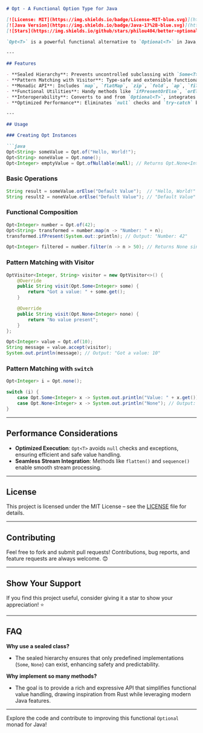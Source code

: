 ```markdown
# Opt - A Functional Option Type for Java

[![License: MIT](https://img.shields.io/badge/License-MIT-blue.svg)](https://opensource.org/licenses/MIT)  
[![Java Version](https://img.shields.io/badge/Java-17%2B-blue.svg)](https://www.oracle.com/java/technologies/javase/jdk17-archive-downloads.html)  
[![Stars](https://img.shields.io/github/stars/philou404/better-optional-java)](https://github.com/philou404/better-optional-java/stargazers)

`Opt<T>` is a powerful functional alternative to `Optional<T>` in Java, inspired by Rust and leveraging a *sealed* hierarchy to enforce strict type control.

---

## Features

- **Sealed Hierarchy**: Prevents uncontrolled subclassing with `Some<T>`, `None<T>`, and `Lazy<T>`.
- **Pattern Matching with Visitor**: Type-safe and extensible functional pattern matching.
- **Monadic API**: Includes `map`, `flatMap`, `zip`, `fold`, `ap`, `filter`, and more.
- **Functional Utilities**: Handy methods like `ifPresentOrElse`, `orElseThrow`, `toOptional`, `stream`, `flatten`, etc.
- **Interoperability**: Converts to and from `Optional<T>`, integrates with Java Streams and Iterators.
- **Optimized Performance**: Eliminates `null` checks and `try-catch` blocks, making code cleaner and safer. 

---

## Usage

### Creating Opt Instances

```java
Opt<String> someValue = Opt.of("Hello, World!");
Opt<String> noneValue = Opt.none();
Opt<Integer> emptyValue = Opt.ofNullable(null); // Returns Opt.None<Integer>
```

### Basic Operations

```java
String result = someValue.orElse("Default Value");  // "Hello, World!"
String result2 = noneValue.orElse("Default Value"); // "Default Value"
```

### Functional Composition

```java
Opt<Integer> number = Opt.of(42);
Opt<String> transformed = number.map(n -> "Number: " + n);
transformed.ifPresent(System.out::println); // Output: "Number: 42"

Opt<Integer> filtered = number.filter(n -> n > 50); // Returns None since 42 is not > 50
```

### Pattern Matching with Visitor

```java
OptVisitor<Integer, String> visitor = new OptVisitor<>() {
    @Override
    public String visit(Opt.Some<Integer> some) {
        return "Got a value: " + some.get();
    }

    @Override
    public String visit(Opt.None<Integer> none) {
        return "No value present";
    }
};

Opt<Integer> value = Opt.of(10);
String message = value.accept(visitor);
System.out.println(message); // Output: "Got a value: 10"
```

### Pattern Matching with `switch`

```java
Opt<Integer> i = Opt.none();

switch (i) {
    case Opt.Some<Integer> x -> System.out.println("Value: " + x.get());
    case Opt.None<Integer> x -> System.out.println("None"); // Output: "None"
}
```

---

## Performance Considerations

- **Optimized Execution**: `Opt<T>` avoids `null` checks and exceptions, ensuring efficient and safe value handling.
- **Seamless Stream Integration**: Methods like `flatten()` and `sequence()` enable smooth stream processing.

---

## License

This project is licensed under the MIT License – see the [LICENSE](LICENSE) file for details.

---

## Contributing

Feel free to fork and submit pull requests! Contributions, bug reports, and feature requests are always welcome. 😊

---

## Show Your Support

If you find this project useful, consider giving it a star to show your appreciation! ⭐

---

## FAQ

**Why use a sealed class?**  
- The sealed hierarchy ensures that only predefined implementations (`Some`, `None`) can exist, enhancing safety and predictability.

**Why implement so many methods?**  
- The goal is to provide a rich and expressive API that simplifies functional value handling, drawing inspiration from Rust while leveraging modern Java features.

---

Explore the code and contribute to improving this functional `Optional` monad for Java! 
